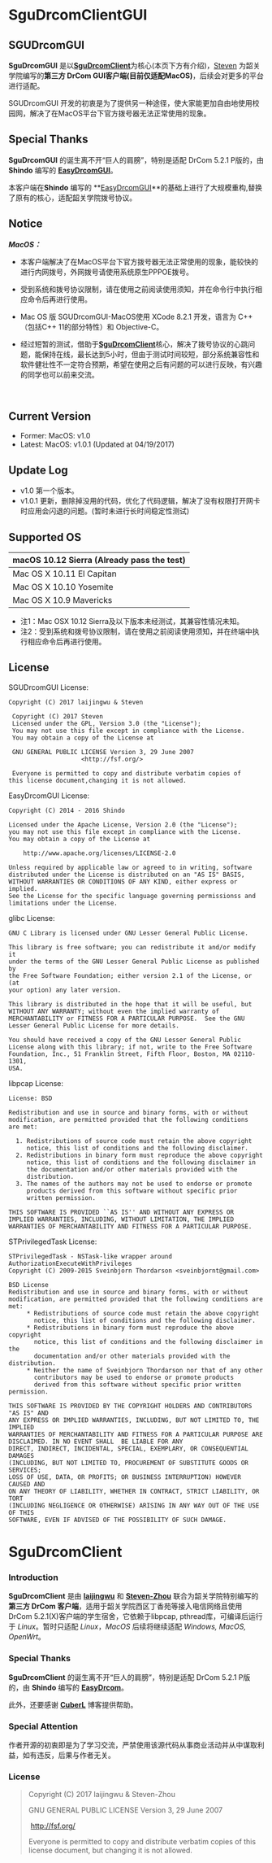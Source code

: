 # SguDrcomClientGUI



## SGUDrcomGUI

**SguDrcomGUI** 是以[**SguDrcomClient**](https://github.com/laijingwu/sgu_drcom_client)为核心(本页下方有介绍)，[Steven](https://github.com/Zhou-Haowei) 为韶关学院编写的**第三方 DrCom GUI客户端(目前仅适配MacOS)**，后续会对更多的平台进行适配。

SGUDrcomGUI 开发的初衷是为了提供另一种途径，使大家能更加自由地使用校园网，解决了在MacOS平台下官方拨号器无法正常使用的现象。



## Special Thanks

**SguDrcomGUI** 的诞生离不开“巨人的肩膀”，特别是适配 DrCom 5.2.1 P版的，由 **Shindo** 编写的 **[EasyDrcomGUI](https://github.com/coverxit/EasyDrcomGUI)**。

本客户端在**Shindo** 编写的 **[EasyDrcomGUI](https://github.com/coverxit/EasyDrcomGUI)**的基础上进行了大规模重构,替换了原有的核心，适配韶关学院拨号协议。



## Notice

***MacOS：***

- 本客户端解决了在MacOS平台下官方拨号器无法正常使用的现象，能较快的进行内网拨号，外网拨号请使用系统原生PPPOE拨号。

- 受到系统和拨号协议限制，请在使用之前阅读使用须知，并在命令行中执行相应命令后再进行使用。

- Mac OS 版 SGUDrcomGUI-MacOS使用 XCode 8.2.1 开发，语言为 C++（包括C++ 11的部分特性）和 Objective-C。

- 经过短暂的测试，借助于[**SguDrcomClient**](https://github.com/laijingwu/sgu_drcom_client)核心，解决了拨号协议的心跳问题，能保持在线，最长达到5小时，但由于测试时间较短，部分系统兼容性和软件健壮性不一定符合预期，希望在使用之后有问题的可以进行反映，有兴趣的同学也可以前来交流。

  ​


## Current Version

- Former: MacOS: v1.0
- Latest: MacOS: v1.0.1 (Updated at 04/19/2017)




## Update Log

- v1.0 第一个版本。
- v1.0.1 更新，删除掉没用的代码，优化了代码逻辑，解决了没有权限打开网卡时应用会闪退的问题。(暂时未进行长时间稳定性测试)



## Supported OS

| macOS 10.12 Sierra (Already pass the test) |
| ---------------------------------------- |
| Mac OS X 10.11 El Capitan                |
| Mac OS X 10.10 Yosemite                  |
| Mac OS X 10.9 Mavericks                  |

- 注1：Mac OSX 10.12 Sierra及以下版本未经测试，其兼容性情况未知。
- 注2：受到系统和拨号协议限制，请在使用之前阅读使用须知，并在终端中执行相应命令后再进行使用。




## License

SGUDrcomGUI License:

```
Copyright (C) 2017 laijingwu & Steven
```

```
 Copyright (C) 2017 Steven
 Licensed under the GPL, Version 3.0 (the "License");
 You may not use this file except in compliance with the License.
 You may obtain a copy of the License at
 
 GNU GENERAL PUBLIC LICENSE Version 3, 29 June 2007	             				
 					<http://fsf.org/>
 
 Everyone is permitted to copy and distribute verbatim copies of              this license document,changing it is not allowed.
```



EasyDrcomGUI License:

```
Copyright (C) 2014 - 2016 Shindo 
```

```
Licensed under the Apache License, Version 2.0 (the "License");
you may not use this file except in compliance with the License.
You may obtain a copy of the License at

	http://www.apache.org/licenses/LICENSE-2.0

Unless required by applicable law or agreed to in writing, software
distributed under the License is distributed on an "AS IS" BASIS,
WITHOUT WARRANTIES OR CONDITIONS OF ANY KIND, either express or implied.
See the License for the specific language governing permissionss and
limitations under the License.
```



glibc License:

```
GNU C Library is licensed under GNU Lesser General Public License.
```

```
This library is free software; you can redistribute it and/or modify it
under the terms of the GNU Lesser General Public License as published by
the Free Software Foundation; either version 2.1 of the License, or (at
your option) any later version.

This library is distributed in the hope that it will be useful, but
WITHOUT ANY WARRANTY; without even the implied warranty of
MERCHANTABILITY or FITNESS FOR A PARTICULAR PURPOSE.  See the GNU
Lesser General Public License for more details.

You should have received a copy of the GNU Lesser General Public
License along with this library; if not, write to the Free Software
Foundation, Inc., 51 Franklin Street, Fifth Floor, Boston, MA 02110-1301,
USA.
```



libpcap License:

```
License: BSD
```

```
Redistribution and use in source and binary forms, with or without
modification, are permitted provided that the following conditions
are met:

  1. Redistributions of source code must retain the above copyright
     notice, this list of conditions and the following disclaimer.
  2. Redistributions in binary form must reproduce the above copyright
     notice, this list of conditions and the following disclaimer in
     the documentation and/or other materials provided with the
     distribution.
  3. The names of the authors may not be used to endorse or promote
     products derived from this software without specific prior
     written permission.

THIS SOFTWARE IS PROVIDED ``AS IS'' AND WITHOUT ANY EXPRESS OR
IMPLIED WARRANTIES, INCLUDING, WITHOUT LIMITATION, THE IMPLIED
WARRANTIES OF MERCHANTABILITY AND FITNESS FOR A PARTICULAR PURPOSE.
```



STPrivilegedTask License:

```
STPrivilegedTask - NSTask-like wrapper around AuthorizationExecuteWithPrivileges
Copyright (C) 2009-2015 Sveinbjorn Thordarson <sveinbjornt@gmail.com>
 
BSD License
Redistribution and use in source and binary forms, with or without
modification, are permitted provided that the following conditions are met:
     * Redistributions of source code must retain the above copyright
       notice, this list of conditions and the following disclaimer.
     * Redistributions in binary form must reproduce the above copyright
       notice, this list of conditions and the following disclaimer in the
       documentation and/or other materials provided with the distribution.
     * Neither the name of Sveinbjorn Thordarson nor that of any other
       contributors may be used to endorse or promote products
       derived from this software without specific prior written permission.
  
THIS SOFTWARE IS PROVIDED BY THE COPYRIGHT HOLDERS AND CONTRIBUTORS "AS IS" AND
ANY EXPRESS OR IMPLIED WARRANTIES, INCLUDING, BUT NOT LIMITED TO, THE IMPLIED
WARRANTIES OF MERCHANTABILITY AND FITNESS FOR A PARTICULAR PURPOSE ARE
DISCLAIMED. IN NO EVENT SHALL  BE LIABLE FOR ANY
DIRECT, INDIRECT, INCIDENTAL, SPECIAL, EXEMPLARY, OR CONSEQUENTIAL DAMAGES
(INCLUDING, BUT NOT LIMITED TO, PROCUREMENT OF SUBSTITUTE GOODS OR SERVICES;
LOSS OF USE, DATA, OR PROFITS; OR BUSINESS INTERRUPTION) HOWEVER CAUSED AND
ON ANY THEORY OF LIABILITY, WHETHER IN CONTRACT, STRICT LIABILITY, OR TORT
(INCLUDING NEGLIGENCE OR OTHERWISE) ARISING IN ANY WAY OUT OF THE USE OF THIS
SOFTWARE, EVEN IF ADVISED OF THE POSSIBILITY OF SUCH DAMAGE.
```



# SguDrcomClient

### Introduction

**SguDrcomClient** 是由 **[laijingwu](https://laijingwu.com)** 和 **[Steven-Zhou](https://github.com/Zhou-Haowei)** 联合为韶关学院特别编写的**第三方 DrCom 客户端**，适用于韶关学院西区丁香苑等接入电信网络且使用DrCom 5.2.1(X)客户端的学生宿舍，它依赖于libpcap, pthread库，可编译后运行于 *Linux*。暂时只适配 *Linux*，*MacOS* 后续将继续适配 *Windows, MacOS, OpenWrt*。

### Special Thanks

**SguDrcomClient** 的诞生离不开“巨人的肩膀”，特别是适配 DrCom 5.2.1 P版的，由 **Shindo** 编写的 **[EasyDrcom](https://github.com/coverxit/EasyDrcom)**。

此外，还要感谢 [**CuberL**](http://cuberl.com/2016/09/17/make-a-drcom-client-by-yourself/) 博客提供帮助。

### Special Attention

作者开源的初衷即是为了学习交流，严禁使用该源代码从事商业活动并从中谋取利益，如有违反，后果与作者无关。

### License

> Copyright (C) 2017 laijingwu & Steven-Zhou
>
> GNU GENERAL PUBLIC LICENSE Version 3, 29 June 2007
>
> ​	<http://fsf.org/>
>
> Everyone is permitted to copy and distribute verbatim copies of this license document, but changing it is not allowed.



